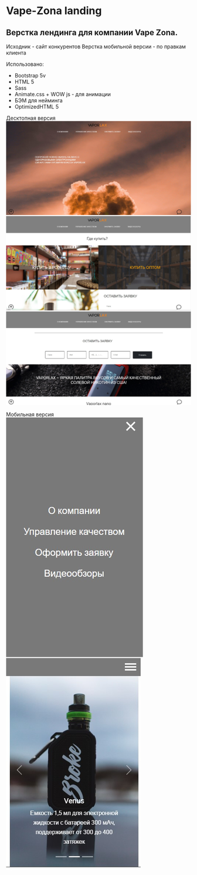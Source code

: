 # Vape-Zona landing

## Верстка лендинга для компании Vape Zona.
Исходник - сайт конкурентов
Верстка мобильной версии - по правкам клиента

Использовано:
* Bootstrap 5v
* HTML 5
* Sass
* Animate.css + WOW js - для анимации 
* БЭМ для нейминга
* OptimizedHTML 5

Десктопная версия
![](https://github.com/povar0305/landing/blob/b7431342347c9f71ace4d255d5db779df8ed6a20/1.jpg)
![](https://github.com/povar0305/landing/blob/5075baa819d753ad39e2190b08eddc2e2e2a86b0/2.jpg)
![](https://github.com/povar0305/landing/blob/5075baa819d753ad39e2190b08eddc2e2e2a86b0/3.jpg)

Мобильная версия
![](https://github.com/povar0305/landing/blob/5075baa819d753ad39e2190b08eddc2e2e2a86b0/4.jpg)
![](https://github.com/povar0305/landing/blob/5075baa819d753ad39e2190b08eddc2e2e2a86b0/5.jpg)

